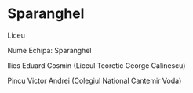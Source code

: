 # Sparanghel

Liceu

Nume Echipa: Sparanghel

Ilies Eduard Cosmin (Liceul Teoretic George Calinescu)

Pincu Victor Andrei (Colegiul National Cantemir Voda)
